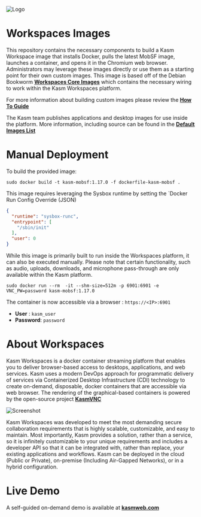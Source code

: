 ![Logo][logo]
# Workspaces Images
This repository contains the necessary components to build a Kasm Workspace image that installs Docker, pulls the latest MobSF image, launches a container, and opens it in the Chromium web browser.
Administrators may leverage these images directly or use them as a starting point for their own custom images.
This image is based off of the Debian Bookworm [**Workspaces Core Images**](https://github.com/kasmtech/workspaces-core-images?utm_campaign=Github&utm_source=github) which contains the necessary wiring to work within the Kasm Workspaces platform.


For more information about building custom images please review the  [**How To Guide**](https://kasmweb.com/docs/latest/how_to/building_images.html?utm_campaign=Github&utm_source=github)

The Kasm team publishes applications and desktop images for use inside the platform. More information, including source can be found in the [**Default Images List**](https://kasmweb.com/docs/latest/guide/custom_images.html?utm_campaign=Github&utm_source=github)


# Manual Deployment

To build the provided image:

    sudo docker build -t kasm-mobsf:1.17.0 -f dockerfile-kasm-mobsf .

This image requires leveraging the Sysbox runtime by setting the `Docker Run Config Override (JSON)

```json
{
  "runtime": "sysbox-runc",
  "entrypoint": [
    "/sbin/init"
  ],
  "user": 0
}
```


While this image is primarily built to run inside the Workspaces platform, it can also be executed manually.  Please note that certain functionality, such as audio, uploads, downloads, and microphone pass-through are only available within the Kasm platform.

    sudo docker run --rm  -it --shm-size=512m -p 6901:6901 -e VNC_PW=password kasm-mobsf:1.17.0

The container is now accessible via a browser : `https://<IP>:6901`

 - **User** : `kasm_user`
 - **Password**: `password`


# About Workspaces
Kasm Workspaces is a docker container streaming platform that enables you to deliver browser-based access to desktops, applications, and web services. Kasm uses a modern DevOps approach for programmatic delivery of services via Containerized Desktop Infrastructure (CDI) technology to create on-demand, disposable, docker containers that are accessible via web browser. The rendering of the graphical-based containers is powered by the open-source project   [**KasmVNC**](https://github.com/kasmtech/KasmVNC?utm_campaign=Github&utm_source=github)

![Screenshot][Kasm_Workflow]

Kasm Workspaces was developed to meet the most demanding secure collaboration requirements that is highly scalable, customizable, and easy to maintain.  Most importantly, Kasm provides a solution, rather than a service, so it is infinitely customizable to your unique requirements and includes a developer API so that it can be integrated with, rather than replace, your existing applications and workflows. Kasm can be deployed in the cloud (Public or Private), on-premise (Including Air-Gapped Networks), or in a hybrid configuration.

# Live Demo
A self-guided on-demand demo is available at [**kasmweb.com**](https://www.kasmweb.com/demo.html?utm_campaign=Github&utm_source=github)


[logo]: https://cdn2.hubspot.net/hubfs/5856039/dockerhub/kasm_logo.png "Kasm Logo"
[Kasm_Workflow]: https://cdn2.hubspot.net/hubfs/5856039/dockerhub/kasm_workflow_960.gif "Kasm Workflow"
